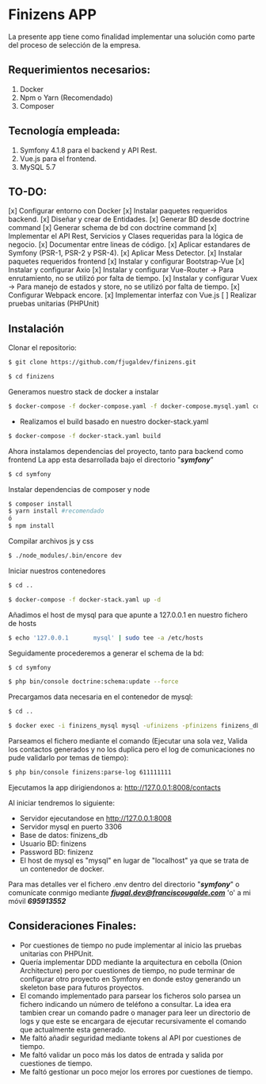 # Finizens APP
La presente app tiene como finalidad implementar una solución como parte del proceso de selección de la empresa.

## Requerimientos necesarios:
1. Docker
1. Npm o Yarn (Recomendado)
1. Composer

## Tecnología empleada:
1. Symfony 4.1.8 para el backend y API Rest.
1. Vue.js para el frontend.
1. MySQL 5.7

## TO-DO:
[x] Configurar entorno con Docker
[x] Instalar paquetes requeridos backend.
[x] Diseñar y crear de Entidades.
[x] Generar BD desde doctrine command
[x] Generar schema de bd con doctrine command
[x] Implementar el API Rest, Servicios y Clases requeridas para la lógica de negocio.
[x] Documentar entre lineas de código.
[x] Aplicar estandares de Symfony (PSR-1, PSR-2 y PSR-4).
[x] Aplicar Mess Detector.
[x] Instalar paquetes requeridos frontend
[x] Instalar y configurar Bootstrap-Vue
[x] Instalar y configurar Axio
[x] Instalar y configurar Vue-Router -> Para enrutamiento, no se utilizó por falta de tiempo.
[x] Instalar y configurar Vuex -> Para manejo de estados y store, no se utilizó por falta de tiempo.
[x] Configurar Webpack encore.
[x] Implementar interfaz con Vue.js
[ ] Realizar pruebas unitarias (PHPUnit)

## Instalación

Clonar el repositorio:

```sh
$ git clone https://github.com/fjugaldev/finizens.git
```
```sh
$ cd finizens
```
Generamos nuestro stack de docker a instalar
```sh
$ docker-compose -f docker-compose.yaml -f docker-compose.mysql.yaml config > docker-stack.yaml
```
- Realizamos el build basado en nuestro docker-stack.yaml
```sh
$ docker-compose -f docker-stack.yaml build
```
Ahora instalamos dependencias del proyecto, tanto para backend como frontend
La app esta desarrollada bajo el directorio "***symfony***"

```sh
$ cd symfony
```
Instalar dependencias de composer y node

```sh
$ composer install
$ yarn install #recomendado
ó
$ npm install
```

Compilar archivos js y css

```sh
$ ./node_modules/.bin/encore dev 
```

Iniciar nuestros contenedores

```sh
$ cd ..
```

```sh
$ docker-compose -f docker-stack.yaml up -d
```

Añadimos el host de mysql para que apunte a 127.0.0.1 en nuestro fichero de hosts

```sh
$ echo '127.0.0.1       mysql' | sudo tee -a /etc/hosts
```

Seguidamente procederemos a generar el schema de la bd:

```sh
$ cd symfony
```
```sh
$ php bin/console doctrine:schema:update --force
```
Precargamos data necesaria en el contenedor de mysql:

```sh
$ cd ..
```

```sh
$ docker exec -i finizens_mysql mysql -ufinizens -pfinizens finizens_db < symfony/finizens_db_communication_type.sql
```

Parseamos el fichero mediante el comando (Ejecutar una sola vez, Valida los contactos generados y no los duplica pero el log de comunicaciones no pude validarlo por temas de tiempo):

```sh
$ php bin/console finizens:parse-log 611111111
```

Ejecutamos la app dirigiendonos a: http://127.0.0.1:8008/contacts

Al iniciar tendremos lo siguiente: 
- Servidor ejecutandose en http://127.0.0.1:8008
- Servidor mysql en puerto 3306
- Base de datos: finizens_db
- Usuario BD: finizens
- Password BD: finizenz
- El host de mysql es "mysql" en lugar de "localhost" ya que se trata de un contenedor de docker.

Para mas detalles ver el fichero .env dentro del directorio "***symfony***" o comunícate conmigo mediante ***fjugal.dev@franciscougalde.com*** 'o' a mi móvil ***695913552***

## Consideraciones Finales:
- Por cuestiones de tiempo no pude implementar al inicio las pruebas unitarias con PHPUnit.
- Quería implementar DDD mediante la arquitectura en cebolla (Onion Architecture) pero por cuestiones de tiempo, no pude terminar de configurar otro proyecto en Symfony en donde estoy generando un skeleton base para futuros proyectos.
- El comando implementado para parsear los ficheros solo parsea un fichero indicando un número de teléfono a consultar. La idea era tambien crear un comando padre o manager para leer un directorio de logs y que este se encargara de ejecutar recursivamente el comando que actualmente esta generado.
- Me faltó añadir seguridad mediante tokens al API por cuestiones de tiempo.
- Me faltó validar un poco más los datos de entrada y salida por cuestiones de tiempo.
- Me faltó gestionar un poco mejor los errores por cuestiones de tiempo.




